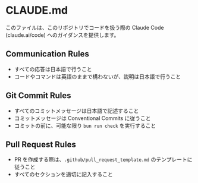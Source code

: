 # CLAUDE.md

このファイルは、このリポジトリでコードを扱う際の Claude Code (claude.ai/code) へのガイダンスを提供します。

## Communication Rules
- すべての応答は日本語で行うこと
- コードやコマンドは英語のままで構わないが、説明は日本語で行うこと

## Git Commit Rules
- すべてのコミットメッセージは日本語で記述すること
- コミットメッセージは Conventional Commits に従うこと
- コミットの前に、可能な限り `bun run check` を実行すること

## Pull Request Rules
- PR を作成する際は、`.github/pull_request_template.md` のテンプレートに従うこと
- すべてのセクションを適切に記入すること

